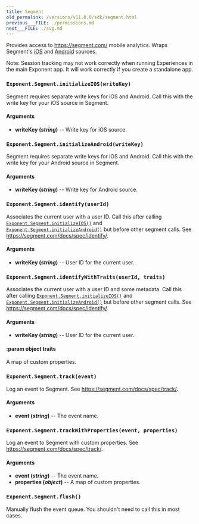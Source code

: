 ```yaml
---
title: Segment
old_permalink: /versions/v11.0.0/sdk/segment.html
previous___FILE: ./permissions.md
next___FILE: ./svg.md
---
```


Provides access to <https://segment.com/> mobile analytics. Wraps Segment's [iOS](https://segment.com/docs/sources/mobile/ios/) and [Android](https://segment.com/docs/sources/mobile/android/) sources.

Note: Session tracking may not work correctly when running Experiences in the main Exponent app. It will work correctly if you create a standalone app.

### `Exponent.Segment.initializeIOS(writeKey)`

Segment requires separate write keys for iOS and Android. Call this with the write key for your iOS source in Segment.

#### Arguments

-   **writeKey (_string_)** -- Write key for iOS source.

### `Exponent.Segment.initializeAndroid(writeKey)`

Segment requires separate write keys for iOS and Android. Call this with the write key for your Android source in Segment.

#### Arguments

-   **writeKey (_string_)** -- Write key for Android source.

### `Exponent.Segment.identify(userId)`

Associates the current user with a user ID. Call this after calling [`Exponent.Segment.initializeIOS()`](#Exponent.Segment.initializeIOS "Exponent.Segment.initializeIOS") and [`Exponent.Segment.initializeAndroid()`](#Exponent.Segment.initializeAndroid "Exponent.Segment.initializeAndroid") but before other segment calls. See <https://segment.com/docs/spec/identify/>.

#### Arguments

-   **writeKey (_string_)** -- User ID for the current user.

### `Exponent.Segment.identifyWithTraits(userId, traits)`

Associates the current user with a user ID and some metadata. Call this after calling [`Exponent.Segment.initializeIOS()`](#Exponent.Segment.initializeIOS "Exponent.Segment.initializeIOS") and [`Exponent.Segment.initializeAndroid()`](#Exponent.Segment.initializeAndroid "Exponent.Segment.initializeAndroid") but before other segment calls. See <https://segment.com/docs/spec/identify/>.

#### Arguments

-   **writeKey (_string_)** -- User ID for the current user.

#### :param object traits

A map of custom properties.

### `Exponent.Segment.track(event)`

Log an event to Segment. See <https://segment.com/docs/spec/track/>.

#### Arguments

-   **event (_string_)** -- The event name.

### `Exponent.Segment.trackWithProperties(event, properties)`

Log an event to Segment with custom properties. See <https://segment.com/docs/spec/track/>.

#### Arguments

-   **event (_string_)** -- The event name.
-   **properties (_object_)** -- A map of custom properties.

### `Exponent.Segment.flush()`

Manually flush the event queue. You shouldn't need to call this in most cases.
